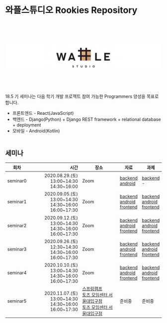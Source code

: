 # 와플스튜디오 Rookies Repository
<br><br><br><br>![wafflestudio_logo](wafflestudio_logo.png)<br><br><br><br><br>
18.5 기 세미나는 다음 학기 개발 프로젝트 참여 가능한 Programmers 양성을 목표로 합니다.
* 프론트엔드 - React(JavaScript)
* 백엔드 - Django(Python) + Django REST framework + relational database + deployment
* 모바일 - Android(Kotlin)
<br><br>
## 세미나


| 회차 | 시간 | 장소 | 자료 | 과제 |
| --- | ---: | --- | --- | --- |
| seminar0 | 2020.08.29.(토) 13:00\~14:30 <br>14:30\~16:00 | Zoom | [backend](backend/seminar0)<br>[android](android/lecture0)  | [backend](backend/seminar0/assignment.md)<br> -  |
| seminar1 | 2020.09.05.(토) 13:00~14:30<br>14:30\~16:00<br>16:00\~17:30  | Zoom | [backend](backend/seminar1)<br>[android](android/lecture1)<br>[frontend](frontend/seminar-1)  |[backend](backend/seminar1/assignment.md)<br>[android](android/assignment1) <br>[frontend](frontend/seminar-1/assignment.md) |
| seminar2 | 2020.09.12.(토) 13:00~14:30<br>14:30\~16:00<br>16:00\~17:30  | Zoom |  [backend](backend/seminar2)<br>[android](android/lecture2)<br>[frontend](frontend/seminar-2)  |[backend](backend/seminar2/assignment.md)<br>[android](android/assignment2)<br> [frontend](frontend/seminar-2/assignment.md) |
| seminar3 | 2020.09.26.(토) 12:30~14:30<br>14:30\~16:00<br>16:00\~17:30  | Zoom |  [backend](backend/seminar3)<br>[android](android/lecture3)<br>[frontend](frontend/seminar-3)  | [backend](backend/seminar3/assignment.md)<br>[android](android/assignment3)<br>[frontend](frontend/seminar-3/assignment.md) |
| seminar4 | 2020.10.10.(토) 13:00~14:30<br>14:30\~16:00<br>16:00\~17:30  | Zoom | [backend](backend/seminar4)<br>[android](android/lecture4)<br>[frontend](frontend/seminar-4) | [backend](backend/seminar4/assignment.md)<br>[android](android/assignment4)<br>[frontend](frontend/seminar-4/assignment.md)|
| seminar5 | 2020.11.07.(토) 13:00~14:30<br>14:30\~16:00<br>16:00\~17:30  | [스프링캠프](http://springcamp.co)<br>[토즈 모임센터 서울대입구점](https://www.toz.co.kr/branchDetail?path=%25EB%2584%25A4%25EC%259D%25B4%25EB%25B2%2584%25EB%258C%2580%25ED%2591%259C%25EA%25B9%258C%25ED%258E%2598&url=%252Fnavercafe%253Flocation1%253D%2526orderBy%253Did&branch_id=26)<br>[토즈 모임센터 서울대입구점](https://www.toz.co.kr/branchDetail?path=%25EB%2584%25A4%25EC%259D%25B4%25EB%25B2%2584%25EB%258C%2580%25ED%2591%259C%25EA%25B9%258C%25ED%258E%2598&url=%252Fnavercafe%253Flocation1%253D%2526orderBy%253Did&branch_id=26) | 준비중| 준비중|
